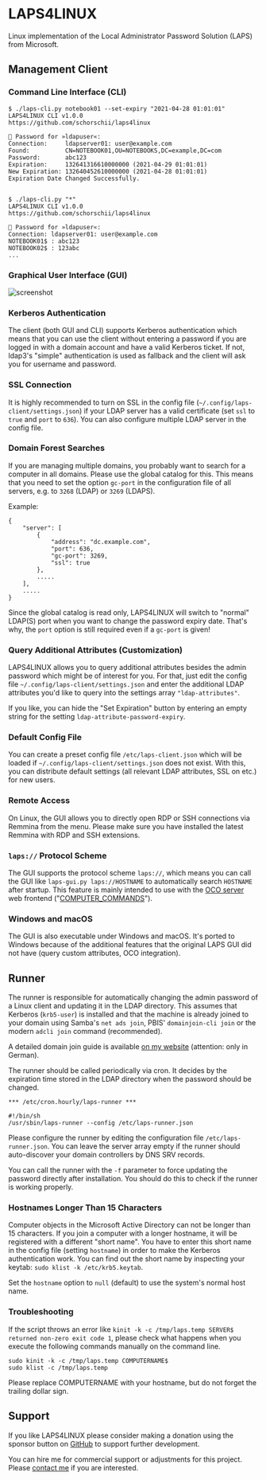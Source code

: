 # LAPS4LINUX
Linux implementation of the Local Administrator Password Solution (LAPS) from Microsoft.

## Management Client
### Command Line Interface (CLI)
```
$ ./laps-cli.py notebook01 --set-expiry "2021-04-28 01:01:01"
LAPS4LINUX CLI v1.0.0
https://github.com/schorschii/laps4linux

🔑 Password for »ldapuser«:
Connection:     ldapserver01: user@example.com
Found:          CN=NOTEBOOK01,OU=NOTEBOOKS,DC=example,DC=com
Password:       abc123
Expiration:     132641316610000000 (2021-04-29 01:01:01)
New Expiration: 132640452610000000 (2021-04-28 01:01:01)
Expiration Date Changed Successfully.


$ ./laps-cli.py "*"
LAPS4LINUX CLI v1.0.0
https://github.com/schorschii/laps4linux

🔑 Password for »ldapuser«:
Connection: ldapserver01: user@example.com
NOTEBOOK01$ : abc123
NOTEBOOK02$ : 123abc
...
```

### Graphical User Interface (GUI)
![screenshot](.github/screenshot.png)

### Kerberos Authentication
The client (both GUI and CLI) supports Kerberos authentication which means that you can use the client without entering a password if you are logged in with a domain account and have a valid Kerberos ticket. If not, ldap3's "simple" authentication is used as fallback and the client will ask you for username and password.

### SSL Connection
It is highly recommended to turn on SSL in the config file (`~/.config/laps-client/settings.json`) if your LDAP server has a valid certificate (set `ssl` to `true` and `port` to `636`). You can also configure multiple LDAP server in the config file.

### Domain Forest Searches
If you are managing multiple domains, you probably want to search for a computer in all domains. Please use the global catalog for this. This means that you need to set the option `gc-port` in the configuration file of all servers, e.g. to `3268` (LDAP) or `3269` (LDAPS).

Example:
```
{
    "server": [
        {
            "address": "dc.example.com",
            "port": 636,
            "gc-port": 3269,
            "ssl": true
        },
        .....
    ],
    .....
}
```

Since the global catalog is read only, LAPS4LINUX will switch to "normal" LDAP(S) port when you want to change the password expiry date. That's why, the `port` option is still required even if a `gc-port` is given!

### Query Additional Attributes (Customization)
LAPS4LINUX allows you to query additional attributes besides the admin password which might be of interest for you. For that, just edit the config file `~/.config/laps-client/settings.json` and enter the additional LDAP attributes you'd like to query into the settings array `"ldap-attributes"`.

If you like, you can hide the "Set Expiration" button by entering an empty string for the setting `ldap-attribute-password-expiry`.

### Default Config File
You can create a preset config file `/etc/laps-client.json` which will be loaded if `~/.config/laps-client/settings.json` does not exist. With this, you can distribute default settings (all relevant LDAP attributes, SSL on etc.) for new users.

### Remote Access
On Linux, the GUI allows you to directly open RDP or SSH connections via Remmina from the menu. Please make sure you have installed the latest Remmina with RDP and SSH extensions.

### `laps://` Protocol Scheme
The GUI supports the protocol scheme `laps://`, which means you can call the GUI like `laps-gui.py laps://HOSTNAME` to automatically search `HOSTNAME` after startup. This feature is mainly intended to use with the [OCO server](https://github.com/schorschii/OCO-Server) web frontend ("[COMPUTER_COMMANDS](https://github.com/schorschii/OCO-Server/blob/master/docs/Computers.md#client-commands)").

### Windows and macOS
The GUI is also executable under Windows and macOS. It's ported to Windows because of the additional features that the original LAPS GUI did not have (query custom attributes, OCO integration).

## Runner
The runner is responsible for automatically changing the admin password of a Linux client and updating it in the LDAP directory. This assumes that Kerberos (`krb5-user`) is installed and that the machine is already joined to your domain using Samba's `net ads join`, PBIS' `domainjoin-cli join` or the modern `adcli join` command (recommended).

A detailed domain join guide is available [on my website](https://georg-sieber.de/?page=blog-linux-im-unternehmen) (attention: only in German).

The runner should be called periodically via cron. It decides by the expiration time stored in the LDAP directory when the password should be changed.
```
*** /etc/cron.hourly/laps-runner ***

#!/bin/sh
/usr/sbin/laps-runner --config /etc/laps-runner.json
```

Please configure the runner by editing the configuration file `/etc/laps-runner.json`. You can leave the server array empty if the runner should auto-discover your domain controllers by DNS SRV records.

You can call the runner with the `-f` parameter to force updating the password directly after installation. You should do this to check if the runner is working properly.

### Hostnames Longer Than 15 Characters
Computer objects in the Microsoft Active Directory can not be longer than 15 characters. If you join a computer with a longer hostname, it will be registered with a different "short name". You have to enter this short name in the config file (setting `hostname`) in order to make the Kerberos authentication work. You can find out the short name by inspecting your keytab: `sudo klist -k /etc/krb5.keytab`.

Set the `hostname` option to `null` (default) to use the system's normal host name.

### Troubleshooting
If the script throws an error like `kinit -k -c /tmp/laps.temp SERVER$ returned non-zero exit code 1`, please check what happens when you execute the following commands manually on the command line.
```
sudo kinit -k -c /tmp/laps.temp COMPUTERNAME$
sudo klist -c /tmp/laps.temp
```
Please replace COMPUTERNAME with your hostname, but do not forget the trailing dollar sign.

## Support
If you like LAPS4LINUX please consider making a donation using the sponsor button on [GitHub](https://github.com/schorschii/LAPS4LINUX) to support further development.

You can hire me for commercial support or adjustments for this project. Please [contact me](https://georg-sieber.de/?page=impressum) if you are interested.
